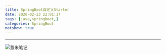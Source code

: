 ```yaml
---
title: SpringBoot自定义Starter
date: 2020-02-23 22:01:17
tags: [java,springboot,]
categories: SpringBoot
notshow: true
---
```



---

![薏米笔记](https://image.eelve.com/eblog/eblog-b269767ff45b4e01a1c380e38898c1c0.png)
